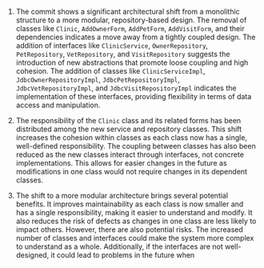 1) The commit shows a significant architectural shift from a monolithic structure to a more modular, repository-based design. The removal of classes like `Clinic`, `AddOwnerForm`, `AddPetForm`, `AddVisitForm`, and their dependencies indicates a move away from a tightly coupled design. The addition of interfaces like `ClinicService`, `OwnerRepository`, `PetRepository`, `VetRepository`, and `VisitRepository` suggests the introduction of new abstractions that promote loose coupling and high cohesion. The addition of classes like `ClinicServiceImpl`, `JdbcOwnerRepositoryImpl`, `JdbcPetRepositoryImpl`, `JdbcVetRepositoryImpl`, and `JdbcVisitRepositoryImpl` indicates the implementation of these interfaces, providing flexibility in terms of data access and manipulation.

2) The responsibility of the `Clinic` class and its related forms has been distributed among the new service and repository classes. This shift increases the cohesion within classes as each class now has a single, well-defined responsibility. The coupling between classes has also been reduced as the new classes interact through interfaces, not concrete implementations. This allows for easier changes in the future as modifications in one class would not require changes in its dependent classes.

3) The shift to a more modular architecture brings several potential benefits. It improves maintainability as each class is now smaller and has a single responsibility, making it easier to understand and modify. It also reduces the risk of defects as changes in one class are less likely to impact others. However, there are also potential risks. The increased number of classes and interfaces could make the system more complex to understand as a whole. Additionally, if the interfaces are not well-designed, it could lead to problems in the future when